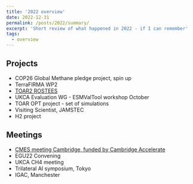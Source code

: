 ```yaml
---
title: '2022 overview'
date: 2022-12-31
permalink: /posts/2022/summary/
excerpt: 'Short review of what happened in 2022 - if I can remember'
tags:
  - overview
---
```

## Projects
- COP26 Global Methane pledge project, spin up
- TerraFIRMA WP2
- [TOAR2 ROSTEES](https://igacproject.org/rostees-focus-working-group)
- UKCA Evaluation WG - ESMValTool workshop October 
- TOAR OPT project - set of simulations
- Visiting Scientist, JAMSTEC
- H2 project 

## Meetings
- [CMES meeting Cambridge, funded by Cambridge Accelerate](https://www.c2d3.cam.ac.uk/events/causal-methods-environmental-science-cmes)
- EGU22 Convening
- UKCA CH4 meeting
- Trilateral AI symposium, Tokyo
- IGAC, Manchester
